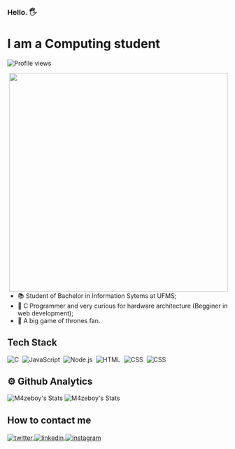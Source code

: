 <h3 align="left">Hello. 🖐</h3>

<h1 align="left"> I am a Computing student </h1>
<p align="left"> <img src="https://komarev.com/ghpvc/?username=m4zeboy&color=yellow" alt="Profile views" /> </p>
<img src="https://raw.githubusercontent.com/gist/m4zeboy/cff38957fc5bd75f6688bc007c270ed0/raw/206ddeaf0865d41da480db590bb313500239f020/githubcard.svg" align="right" height="500">

- 📚 Student of Bachelor in Information Sytems at UFMS;
- 🌱 C Programmer and very curious for hardware architecture (Begginer in web development);
- 🐺 A big game of thrones fan.

## Tech Stack
![C](https://img.shields.io/badge/-C-05122A?style=flat&logo=C)&nbsp;
![JavaScript](https://img.shields.io/badge/-JavaScript-05122A?style=flat&logo=javascript)&nbsp;
![Node.js](https://img.shields.io/badge/-Node.js-05122A?style=flat&logo=node.js)&nbsp;
![HTML](https://img.shields.io/badge/-HTML-05122A?style=flat&logo=HTML5)&nbsp;
![CSS](https://img.shields.io/badge/-CSS-05122A?style=flat&logo=CSS3&logoColor=1572B6)&nbsp;
![CSS](https://img.shields.io/badge/-CSS-05122A?style=flat&logo=CSS3&logoColor=1572B6)&nbsp;

## ⚙️ Github Analytics
![M4zeboy's Stats](https://github-readme-stats.vercel.app/api?username=m4zeboy&show_icons=true&theme=blue-green)
![M4zeboy's Stats](https://github-readme-stats.vercel.app/api/top-langs/?username=m4zeboy&theme=blue-green)

## How to contact me
<a href="https://twitter.com/m4zeboy" target="_blank">
  <img align="center" src="https://img.shields.io/badge/-m4zeboy-05122A?style=flat&logo=twitter" alt="twitter"/>  
</a>
<a href="https://linkedin.com/in/moisés-silva-de-azevedo-8b204b1b6" target="_blank">
  <img align="center" src="https://img.shields.io/badge/-moises.silva.azevedo-05122A?style=flat&logo=linkedin" alt="linkedin"/>
</a>
<a href="https://instagram.com/moises.silva.azevedo" target="_blank">
 <img align="center" src="https://img.shields.io/badge/-moises.silva.azevedo-05122A?style=flat&logo=instagram" alt="instagram"/>
</a>

